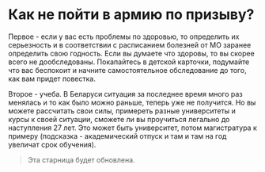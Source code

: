 # Как не пойти в армию по призыву?

Первое - если у вас есть проблемы по здоровью, то определить их серьезность и в соответствии с расписанием болезней от МО заранее определить свою годность. Если вы думаете что здоровы, то вы скорее всего не дообследованы. Покапайтесь в детской карточки, подумайте что вас беспокоит и начните самостоятельное обследование до того, как вам придет повестка.

Второе - учеба. В Беларуси ситуация за последнее время много раз менялась и то как было можно раньше, теперь уже не получится. Но вы можете рассчитать свои силы, примереть разные университеты и курсы к своей ситуации, сможете ли вы проучиться легально до наступления 27 лет. Это может быть университет, потом магистратура к примеру (подсказка - академический отпуск и там и там на год увеличат срок обучения).

> Эта старница будет обновлена.

